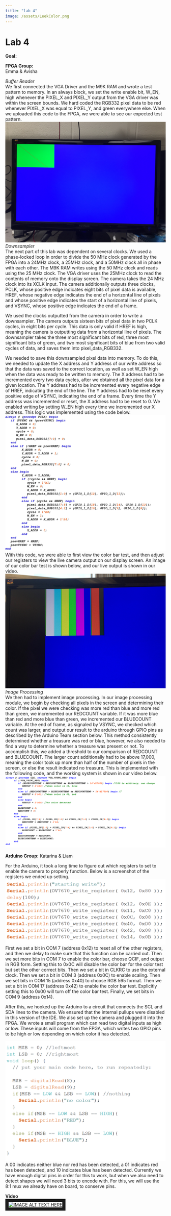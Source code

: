 ```yaml
---
title: "lab 4"
image: /assets/LeekColor.png
---
```


# Lab 4

**Goal:**  



**FPGA Group:**  
Emma & Avisha

*Buffer Reader*  
We first connected the VGA Driver and the M9K RAM and wrote a test pattern to memory. In an always block, we set the write enable bit, W_EN, high whenever the PIXEL_X and PIXEL_Y output from the VGA driver was within the screen bounds. We hard coded the RGB332 pixel data to be red whenever PIXEL_X was equal to PIXEL_Y, and green everywhere else. When we uploaded this code to the FPGA, we were able to see our expected test pattern.
![alt text](/assets/lab4/m9k.png)
*Downsampler*  
The next part of this lab was dependent on several clocks. We used a phase-locked loop in order to divide the 50 MHz clock generated by the FPGA into a 24MHz clock, a 25MHz clock, and a 50MHz clock all in phase with each other. The M9K RAM writes using the 50 MHz clock and reads using the 25 MHz clock. The VGA driver uses the 25MHz clock to read the contents of memory onto the display screen. The camera takes the 24 MHz clock into its XCLK input. The camera additionally outputs three clocks, PCLK, whose positive edge indicates eight bits of pixel data is available, HREF, whose negative edge indicates the end of a horizontal line of pixels and whose positive edge indicates the start of a horizontal line of pixels, and VSYNC, whose positive edge indicates the end of a frame.

We used the clocks outputted from the camera in order to write a downsampler. The camera outputs sixteen bits of pixel data in two PCLK cycles, in eight bits per cycle. This data is only valid if HREF is high, meaning the camera is outputting data from a horizontal line of pixels. The downsampler takes the three most significant bits of red, three most significant bits of green, and two most significant bits of blue from two valid cycles of data, and saves them into pixel_data_RGB332.

We needed to save this downsampled pixel data into memory. To do this, we needed to update the X address and Y address of our write address so that the data was saved to the correct location, as well as set W_EN high when the data was ready to be written to memory. The X address had to be incremented every two data cycles, after we obtained all the pixel data for a given location. The Y address had to be incremented every negative edge of HREF, indicating the end of the line. The Y address had to be reset every positive edge of VSYNC, indicating the end of a frame. Every time the Y address was incremented or reset, the X address had to be reset to 0. We enabled writing by setting W_EN high every time we incremented our X address. This logic was implemented using the code below.
![alt text](/assets/lab4/downsampler_code.png)
With this code, we were able to first view the color bar test, and then adjust our registers to view the live camera output on our display screen. An image of our color bar test is shown below, and our live output is shown in our video.
![alt text](/assets/lab4/color_bar.png)
*Image Processing*  
We then had to implement image processing. In our image processing module, we begin by checking all pixels in the screen and determining their color. If the pixel we were checking was more red than blue and more red than green, we incremented our REDCOUNT variable. If it was more blue than red and more blue than green, we incremented our BLUECOUNT variable. At the end of frame, as signaled by VSYNC, we checked which count was larger, and output our result to the arduino through GPIO pins as described by the Arduino Team section below. This method consistently determined whether a treasure was red or blue, however, we also needed to find a way to determine whether a treasure was present or not. To accomplish this, we added a threshold to our comparison of REDCOUNT and BLUECOUNT. The larger count additionally had to be above 17,000, meaning the color took up more than half of the number of pixels in the screen, or else the result indicated no treasure. This is implemented with the following code, and the working system is shown in our video below.
![alt text](/assets/lab4/imageprocessor_code.png)


**Arduino Group:**
Katarina & Liam

For the Arduino, it took a long time to figure out which registers to set to enable the camera to properly function. Below is a screenshot of the registers we ended up setting.
![alt text](/assets/lab4/write_regs.png)  
First we set a bit in COM 7 (address 0x12) to reset all of the other registers, and then we delay to make sure that this function can be carried out. Then we set more bits in COM 7 to enable the color bar, choose QCIF, and output in RGB form. Setting this to 0x0C will disable the color bar for the color test but set the other correct bits. Then we set a bit in CLKRC to use the external clock. Then we set a bit in COM 3 (address 0x0C) to enable scaling. Then we set bits in COM 15 (address 0x40) to choose RGB 565 format. Then we set a bit in COM 17 (address 0x42) to enable the color bar test. Explicitly setting this to 0x00 will turn off the color bar test. Finally, we set bits in COM 9 (address 0x14).


After this, we hooked up the Arduino to a circuit that connects the SCL and SDA lines to the camera. We ensured that the internal pullups were disabled in this version of the IDE. We also set up the camera and plugged it into the FPGA. We wrote a small program which can read two digital inputs as high or low. These inputs will come from the FPGA, which writes two GPIO pins to be high or low depending on which color it has detected.

![alt text](/assets/lab4/color_receiver.png)  
A 00 indicates neither blue nor red has been detected, a 01 indicates red has been detected, and 10 indicates blue has been detected. Currently we have enough digital pins in order for this to work, but when we also need to detect shapes we will need 3 bits to encode with. For this, we will use the 8:1 mux we already have on board, to conserve pins.



**Video**   
<a href="https://www.youtube.com/watch?v=5FdXc0a85oY
" target="_blank"><img src="http://img.youtube.com/vi/5FdXc0a85oY/0.jpg"
alt="IMAGE ALT TEXT HERE" width="240" height="180" border="10" /></a>
